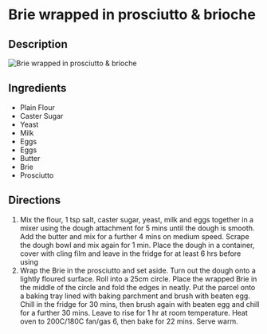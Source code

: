 # Brie wrapped in prosciutto & brioche

## Description
![Brie wrapped in prosciutto & brioche](https://www.themealdb.com/images/media/meals/qqpwsy1511796276.jpg "Brie wrapped in prosciutto & brioche")

## Ingredients
- Plain Flour
- Caster Sugar
- Yeast
- Milk
- Eggs
- Eggs
- Butter
- Brie
- Prosciutto

## Directions
1. Mix the flour, 1 tsp salt, caster sugar, yeast, milk and eggs together in a mixer using the dough attachment for 5 mins until the dough is smooth. Add the butter and mix for a further 4 mins on medium speed. Scrape the dough bowl and mix again for 1 min. Place the dough in a container, cover with cling film and leave in the fridge for at least 6 hrs before using
2. Wrap the Brie in the prosciutto and set aside. Turn out the dough onto a lightly floured surface. Roll into a 25cm circle. Place the wrapped Brie in the middle of the circle and fold the edges in neatly. Put the parcel onto a baking tray lined with baking parchment and brush with beaten egg. Chill in the fridge for 30 mins, then brush again with beaten egg and chill for a further 30 mins. Leave to rise for 1 hr at room temperature. Heat oven to 200C/180C fan/gas 6, then bake for 22 mins. Serve warm.
